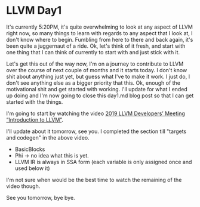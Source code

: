 LLVM Day1
=========

It's currently 5:20PM, it's quite overwhelming to look at any aspect of LLVM right now, so many things to learn
with regards to any aspect that I look at, I don't know where to begin. Fumbling from here to there and back
again, it's been quite a juggernaut of a ride. Ok, let's think of it fresh, and start with one thing that I can
think of currently to start with and just stick with it.

Let's get this out of the way now, I'm on a journey to contribute to LLVM over the course of next couple of
months and it starts today. I don't know shit about anything just yet, but guess what I've to make it work. I
just do, I don't see anything else as a bigger priority that this. Ok, enough of the motivational shit and get
started with working. I'll update for what I ended up doing and I'm now going to close this day1.md blog post
so that I can get started with the things.

I'm going to start by watching the video [2019 LLVM Developers’ Meeting “Introduction to LLVM”](https://www.youtube.com/watch?v=J5xExRGaIIY).

I'll update about it tomorrow, see you. I completed the section till "targets and codegen" in the above video.
* BasicBlocks
* Phi -> no idea what this is yet.
* LLVM IR is always in SSA form (each variable is only assigned once and used below it)

I'm not sure when would be the best time to watch the remaining of the video though.

See you tomorrow, bye bye.
